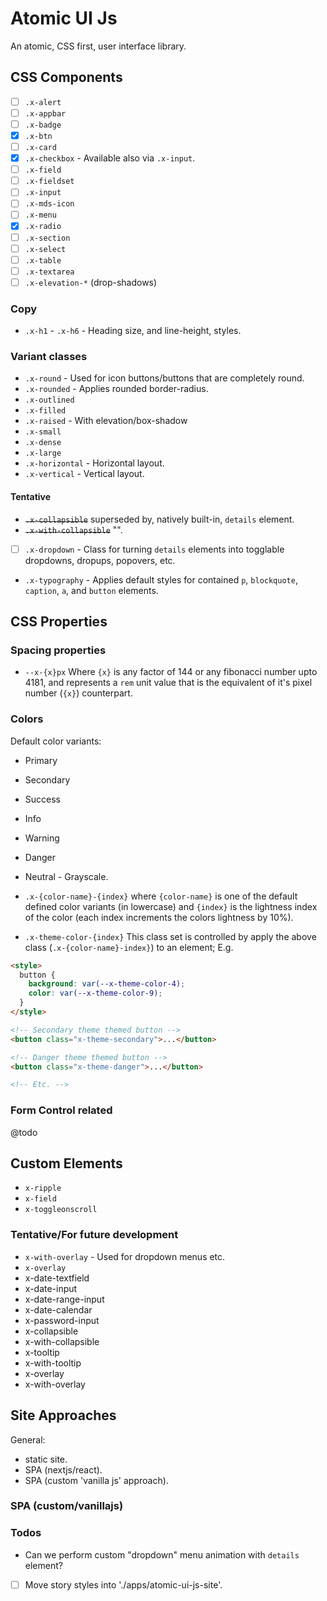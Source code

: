 # Atomic UI Js

An atomic, CSS first, user interface library.

## CSS Components

- [ ] `.x-alert`
- [ ] `.x-appbar`
- [ ] `.x-badge`
- [x] `.x-btn`
- [ ] `.x-card`
- [x] `.x-checkbox` - Available also via `.x-input`.
- [ ] `.x-field`
- [ ] `.x-fieldset`
- [ ] `.x-input`
- [ ] `.x-mds-icon`
- [ ] `.x-menu`
- [x] `.x-radio`
- [ ] `.x-section`
- [ ] `.x-select`
- [ ] `.x-table`
- [ ] `.x-textarea`
- [ ] `.x-elevation-*` (drop-shadows)

### Copy

- `.x-h1` - `.x-h6` - Heading size, and line-height, styles.

### Variant classes

- `.x-round` - Used for icon buttons/buttons that are completely round.
- `.x-rounded` - Applies rounded border-radius.
- `.x-outlined`
- `.x-filled`
- `.x-raised` - With elevation/box-shadow
- `.x-small`
- `.x-dense`
- `.x-large`
- `.x-horizontal` - Horizontal layout.
- `.x-vertical` - Vertical layout.

#### Tentative

- ~~`.x-collapsible`~~ superseded by, natively built-in, `details` element.
- ~~`.x-with-collapsible`~~ "".
- [ ] `.x-dropdown` - Class for turning `details` elements into togglable dropdowns, dropups, popovers, etc.
- `.x-typography` - Applies default styles for contained `p`, `blockquote`, `caption`, `a`, and `button` elements.

## CSS Properties

### Spacing properties

- `--x-{x}px` Where `{x}` is any factor of 144 or any fibonacci number upto 4181, and represents a `rem` unit value that is the equivalent of it's pixel number (`{x}`) counterpart.

### Colors

Default color variants:

- Primary
- Secondary
- Success
- Info
- Warning
- Danger
- Neutral - Grayscale.

- `.x-{color-name}-{index}` where `{color-name}` is one of the default defined color variants (in lowercase) and `{index}` is the lightness index of the color (each index increments the colors lightness by 10%). 

- `.x-theme-color-{index}` This class set is controlled by apply the above class (`.x-{color-name}-index}`) to an element;  E.g.
```html
<style>
  button {
    background: var(--x-theme-color-4);
    color: var(--x-theme-color-9);
  }
</style>

<!-- Secondary theme themed button -->
<button class="x-theme-secondary">...</button>

<!-- Danger theme themed button -->
<button class="x-theme-danger">...</button>

<!-- Etc. -->
```

### Form Control related

@todo

## Custom Elements

- `x-ripple`
- `x-field`
- `x-toggleonscroll`

### Tentative/For future development

- `x-with-overlay` - Used for dropdown menus etc.
- `x-overlay`
- x-date-textfield
- x-date-input
- x-date-range-input
- x-date-calendar
- x-password-input
- x-collapsible
- x-with-collapsible
- x-tooltip
- x-with-tooltip
- x-overlay
- x-with-overlay

## Site Approaches

General:

- static site.
- SPA (nextjs/react).
- SPA (custom 'vanilla js' approach).

### SPA (custom/vanillajs)

### Todos

- Can we perform custom "dropdown" menu animation with `details` element?
- [ ] Move story styles into './apps/atomic-ui-js-site'.
